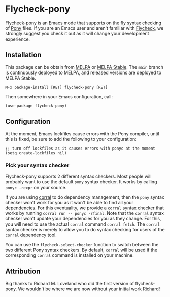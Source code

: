 # Flycheck-pony

Flycheck-pony is an Emacs mode that supports on the fly syntax checking of
[Pony](http://www.ponylang.org/) files. If you are an Emacs user and aren't
familiar with [Flycheck](http://www.flycheck.org/en/latest/), we strongly
suggest you check it out as it will change your development experience.

## Installation

This package can be obtain from
[MELPA](http://melpa.org/#/flycheck-pony) or
[MELPA Stable](http://stable.melpa.org/#/flycheck-pony). The `main`
branch is continuously deployed to MELPA, and released versions are
deployed to MELPA Stable.

```emacs
M-x package-install [RET] flycheck-pony [RET]
```

Then somewhere in your Emacs configuration, call:

```elisp
(use-package flycheck-pony)
```

## Configuration

At the moment, Emacs lockfiles cause errors with the Pony compiler, until this
is fixed, be sure to add the following to your configuration:

```elisp
;; turn off lockfiles as it causes errors with ponyc at the moment
(setq create-lockfiles nil)
```

### Pick your syntax checker

Flycheck-pony supports 2 different syntax checkers. Most people will probably
want to use the default `pony` syntax checker. It works by calling
`ponyc -rexpr` on your source.

If you are using [corral](https://github.com/ponylang/corral) to do
dependency management, then the `pony` syntax checker won't work for you as it
won't be able to find all your dependencies. For this eventuality, we provide a
`corral` syntax checker that works by running `corral run -- ponyc -rfinal`.
Note that the `corral` syntax checker won't update your dependencies for
you as they change. For this, you will need to use the actual `corral`
command `corral fetch`. The `corral` syntax checker is merely to allow you
to do syntax checking for users of the `corral` dependency tool.

You can use the `flycheck-select-checker` function to switch between the two
different Pony syntax checkers. By default, `corral` will be used if the
corresponding `corral` command is installed on your machine.

## Attribution

Big thanks to Richard M. Loveland who did the first version of flycheck-pony.
We wouldn't be where we are now without your initial work Richard!

